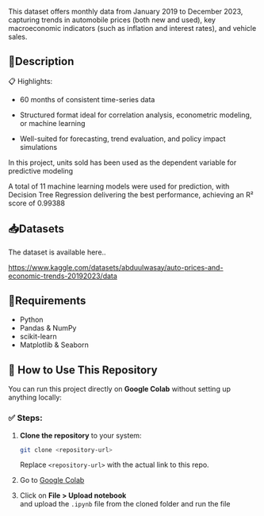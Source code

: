 

This dataset offers monthly data from January 2019 to December 2023, capturing trends in automobile prices (both new and used), key macroeconomic indicators (such as inflation and interest rates), and vehicle sales.













## **📄Description**


📋 Highlights:

- 60 months of consistent time-series data

- Structured format ideal for correlation analysis, econometric modeling, or machine learning

- Well-suited for forecasting, trend evaluation, and policy impact simulations

In this project, units sold has been used as the dependent variable for predictive modeling

A total of 11 machine learning models were used for prediction, with Decision Tree Regression delivering the best performance, achieving an R² score of 0.99388



## **📥Datasets**


The dataset is available here..

https://www.kaggle.com/datasets/abduulwasay/auto-prices-and-economic-trends-20192023/data
## **🔧Requirements**

- Python
- Pandas & NumPy
- scikit-learn
- Matplotlib & Seaborn






## 🚀 How to Use This Repository

You can run this project directly on **Google Colab** without setting up anything locally:

### ✅ Steps:

1. **Clone the repository** to your system:
   ```bash
   git clone <repository-url>
   ```
   Replace `<repository-url>` with the actual link to this repo.

2. Go to [Google Colab](https://colab.research.google.com/)

3. Click on **File > Upload notebook**  
   and upload the `.ipynb` file from the cloned folder and run the file




